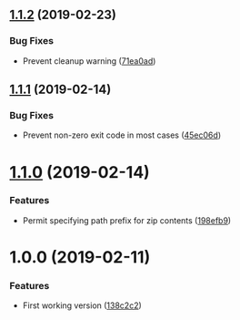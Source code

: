 ## [1.1.2](https://github.com/ryaninvents/plugin-bundle-dependencies/compare/v1.1.1...v1.1.2) (2019-02-23)


### Bug Fixes

* Prevent cleanup warning ([71ea0ad](https://github.com/ryaninvents/plugin-bundle-dependencies/commit/71ea0ad))

## [1.1.1](https://github.com/ryaninvents/plugin-bundle-dependencies/compare/v1.1.0...v1.1.1) (2019-02-14)


### Bug Fixes

* Prevent non-zero exit code in most cases ([45ec06d](https://github.com/ryaninvents/plugin-bundle-dependencies/commit/45ec06d))

# [1.1.0](https://github.com/ryaninvents/plugin-bundle-dependencies/compare/v1.0.0...v1.1.0) (2019-02-14)


### Features

* Permit specifying path prefix for zip contents ([198efb9](https://github.com/ryaninvents/plugin-bundle-dependencies/commit/198efb9))

# 1.0.0 (2019-02-11)


### Features

* First working version ([138c2c2](https://github.com/ryaninvents/plugin-bundle-dependencies/commit/138c2c2))
